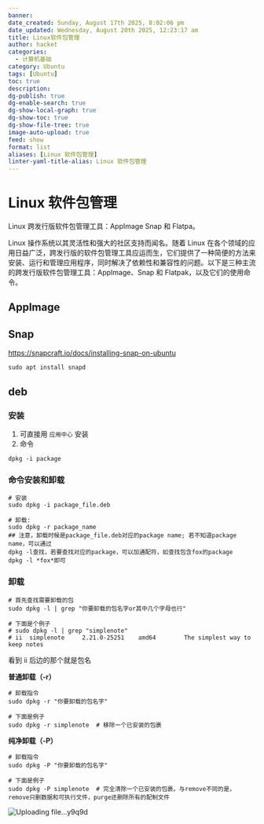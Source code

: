 ```yaml
---
banner: 
date_created: Sunday, August 17th 2025, 8:02:06 pm
date_updated: Wednesday, August 20th 2025, 12:23:17 am
title: Linux软件包管理
author: hacket
categories:
  - 计算机基础
category: Ubuntu
tags: [Ubuntu]
toc: true
description: 
dg-publish: true
dg-enable-search: true
dg-show-local-graph: true
dg-show-toc: true
dg-show-file-tree: true
image-auto-upload: true
feed: show
format: list
aliases: [Linux 软件包管理]
linter-yaml-title-alias: Linux 软件包管理
---
```


# Linux 软件包管理

Linux 跨发行版软件包管理工具：AppImage Snap 和 Flatpa。

Linux 操作系统以其灵活性和强大的社区支持而闻名。随着 Linux 在各个领域的应用日益广泛，跨发行版的软件包管理工具应运而生，它们提供了一种简便的方法来安装、运行和管理应用程序，同时解决了依赖性和兼容性的问题。以下是三种主流的跨发行版软件包管理工具：AppImage、Snap 和 Flatpak，以及它们的使用命令。

## AppImage

## Snap

<https://snapcraft.io/docs/installing-snap-on-ubuntu>

```shell
sudo apt install snapd
```

## deb

### 安装

1. 可直接用 `应用中心` 安装
2. 命令

```shell
dpkg -i package
```

### 命令安装和卸载

```shell
# 安装
sudo dpkg -i package_file.deb

# 卸载:
sudo dpkg -r package_name
## 注意，卸载时候是package_file.deb对应的package name; 若不知道package name，可以通过
dpkg -l查找，若要查找对应的package，可以加通配符，如查找包含fox的package
dpkg -l *fox*即可
```

### 卸载

```shell
# 首先查找需要卸载的包
sudo dpkg -l | grep "你要卸载的包名字or其中几个字母也行"

# 下面是个例子
# sudo dpkg -l | grep "simplenote"
# ii  simplenote     2.21.0-25251    amd64        The simplest way to keep notes

```

看到 ii 后边的那个就是包名

**普通卸载（-r）**

```shell
# 卸载指令
sudo dpkg -r "你要卸载的包名字"

# 下面是例子
sudo dpkg -r simplenote  # 移除一个已安装的包裹
```

**纯净卸载（-P）**

```shell
# 卸载指令
sudo dpkg -P "你要卸载的包名字"

# 下面是例子
sudo dpkg -P simplenote  # 完全清除一个已安装的包裹。与remove不同的是，remove只删数据和可执行文件，purge还删除所有的配制文件
```

![Uploading file...y9q9d]()

